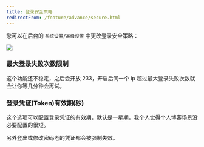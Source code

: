 ```yaml
---
title: 登录安全策略
redirectFrom: /feature/advance/secure.html
---
```


您可以在后台的 `系统设置/高级设置` 中更改登录安全策略：

![](https://pic.mereith.com/img/727e4d6323ecd3f247af13fc652161f8.clipboard-2023-02-01.png)

### 最大登录失败次数限制

这个功能还不稳定，之后会开放 233，开启后同一个 ip 超过最大登录失败次数就会让你等几分钟会再试。

### 登录凭证(Token)有效期(秒)

这个选项可以配置登录凭证的有效期，默认是一星期，我个人觉得个人博客场景没必要配置的很短。

另外登出或修改密码老的凭证都会被强制失效。
